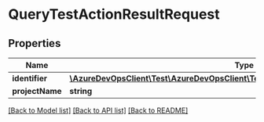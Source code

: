 # QueryTestActionResultRequest

## Properties
Name | Type | Description | Notes
------------ | ------------- | ------------- | -------------
**identifier** | [**\AzureDevOpsClient\Test\AzureDevOpsClient\Test\Model\LegacyTestCaseResultIdentifier**](LegacyTestCaseResultIdentifier.md) |  | [optional] 
**projectName** | **string** |  | [optional] 

[[Back to Model list]](../README.md#documentation-for-models) [[Back to API list]](../README.md#documentation-for-api-endpoints) [[Back to README]](../README.md)


